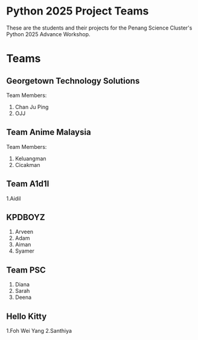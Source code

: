 # Python 2025 Project Teams

These are the students and their projects for the Penang Science Cluster's Python 2025 Advance Workshop.

# Teams

## Georgetown Technology Solutions

Team Members: 

1. Chan Ju Ping
2. OJJ

## Team Anime Malaysia

Team Members:

1. Keluangman
2. Cicakman
   
## Team A1d1l

1.Aidil

## KPDBOYZ

1. Arveen
2. Adam
3. Aiman
4. Syamer

## Team PSC

1. Diana
2. Sarah
3. Deena

## Hello Kitty

1.Foh Wei Yang
2.Santhiya
